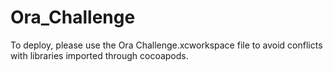 # Ora_Challenge

To deploy, please use the Ora Challenge.xcworkspace file to avoid conflicts with libraries imported through cocoapods.
